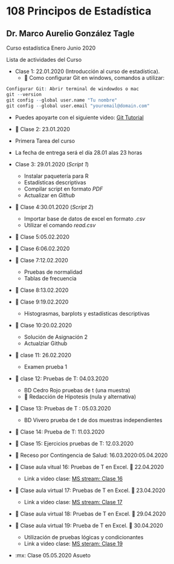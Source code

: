 # 108 Principos de Estadística
## Dr. Marco Aurelio González Tagle

Curso estadística Enero Junio 2020

Lista de actividades del Curso 

+ Clase 1: 22.01.2020 (Introducción al curso de estadística).
  + :dart: Como configurar Git en windows, comandos a utilizar:
  

```r 
Configurar Git: Abrir terminal de windowdos o mac
git --version
git config --global user.name "Tu nombre"
git config --global user.email "youremail@domain.com"
``` 

  + Puedes apoyarte con el siguiente video: [Git Tutorial](https://youtu.be/HVsySz-h9r4?t=238)

+ :paperclip: Clase 2: 23.01.2020
+ Primera Tarea del curso
+ La fecha de entrega será el día 28.01 alas 23 horas

+ Clase 3: 29.01.2020 (*Script 1*)
  + Instalar paquetería para R
  + Estadísticas descriptivas
  + Compilar script en formato *PDF*
  + Actualizar en *Github*

+ :paperclip: Clase 4:30.01.2020 (*Script 2*)
  + Importar base de datos de excel en formato *.csv*
  + Utilizar el comando *read.csv*

+ :paperclip: Clase 5:05.02.2020

+ :paperclip: Clase 6:06.02.2020

+ :paperclip: Clase 7:12.02.2020
  + Pruebas de normalidad 
  + Tablas de frecuencia
  
+ :paperclip: Clase 8:13.02.2020

+ :paperclip: Clase 9:19.02.2020
  + Histograsmas, barplots y estadísticas descriptivas
  
+ :paperclip: Clase 10:20.02.2020
  + Solución de Asignación 2
  + Actualziar Github

+ :paperclip: clase 11: 26.02.2020
  + Examen prueba 1
  
+ :paperclip: clase 12: Pruebas de T: 04.03.2020
  + BD Cedro Rojo pruebas de t  (una muestra)
  + :dart: Redacción de Hipotesis (nula y alternativa)
  
+ :paperclip: Clase 13: Pruebas de T : 05.03.2020
  + BD Vivero prueba de t de dos muestras independientes
  
  
+ :paperclip: Clase 14: Prueba de T: 11.03.2020

+ :paperclip: Clase 15: Ejercicios pruebas de T: 12.03.2020

+ :dart: Receso por Contingencia de Salud: 16.03.2020:05.04.2020

+ :bookmark_tabs: Clase aula vitual 16: Pruebas de T en Excel. :date: 22.04.2020
  + Link a video clase: [MS stream: Clase 16](https://web.microsoftstream.com/video/64308257-a406-4929-acd9-fe4e714f5dba) 
  
+ :bookmark_tabs: Clase aula virtual 17: Pruebas de T en Excel. :date: 23.04.2020
  + Link a video clase: [MS stream: Clase 17](https://web.microsoftstream.com/video/e6bd06bf-c600-4756-bb93-acec915039d5)
  
+ :round_pushpin: Clase aula virtual 18: Pruebas de T en Excel. :date: 29.04.2020
  
+ :round_pushpin: Clase aula virtual 19: Prueba de T en Excel. :date: 30.04.2020
  + Utilización de pruebas lógicas y condicionantes
  + Link a video clase: [MS steram: Clase 19](https://web.microsoftstream.com/video/c387cbd0-f262-48fa-9e6d-c583fd50673f)

+ :mx: Clase 05.05.2020 Asueto
